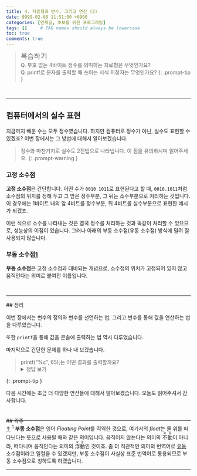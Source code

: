 ```yaml
---
title: 4. 자료형과 변수, 그리고 연산 (2)
date: 9999-02-08 11:51:00 +0900
categories: [연재글, 초보를 위한 프로그래밍]
tags: []     # TAG names should always be lowercase
toc: true
comments: true
---
```


> <span style="font-weight: 500; font-size: 1.4em; margin-top: -5px; display: inline-block">복습하기</span><br>
> Q. 부호 없는 4바이트 정수를 의미하는 자료형은 무엇인가요?<br>
> Q. printf로 문자를 출력할 때 쓰이는 서식 지정자는 무엇인가요?
{: .prompt-tip }

<br>
<hr>

## 컴퓨터에서의 실수 표현
지금까지 배운 수는 모두 정수였습니다. 하지만 컴퓨터로 정수가 아닌, 실수도 표현할 수 있겠죠? 이번 장에서는 그 방법에 대해서 알아보겠습니다.

> 정수와 마찬가지로 실수도 2진법으로 나타냅니다. 이 점을 유의하시며 읽어주세요.
{: .prompt-warning }

### 고정 소수점
**고정 소수점**은 간단합니다. 어떤 수가 `0010 1011`로 표현된다고 할 때, `0010.1011`처럼 소수점의 위치를 정해 두고 그 앞은 정수부분, 그 뒤는 소수부분으로 처리하는 것입니다. 이 경우에는 1바이트 내의 앞 4비트를 정수부분, 뒤 4비트를 실수부분으로 표현한 예시가 되겠죠.

이런 식으로 소수를 나타내는 것은 결국 정수를 처리하는 것과 똑같이 처리할 수 있으므로, 성능상의 이점이 있습니다. 그러나 아래의 부동 소수점(유동 소수점) 방식에 밀려 잘 사용되지 않습니다.

### 부동 소수점<a href="#fn-1" id="rfn-1">1</a>
**부동 소수점**은 고정 소수점과 대비되는 개념으로, 소수점의 위치가 고정되어 있지 않고 움직인다는 의미로 붙여진 이름입니다.


<br>
<hr>
## 정리

이번 장에서는 변수의 정의와 변수를 선언하는 법, 그리고 변수를 통해 값을 연산하는 법을 다루었습니다.

또한 `printf`을 통해 값을 콘솔에 출력하는 법 역시 다루었습니다.

마지막으로 간단한 문제를 하나 내 보겠습니다.
> <span class="font-mspace">printf("%c", 65);</span>는 어떤 결과를 출력할까요?
> <details style="margin-top: -15px">
>    <summary>정답 보기</summary>
>    <p style="margin: -2px 0.5rem">정답은 <code>A</code>입니다. 이유가 궁금하시다면, <a href="/posts/Code-lesson-2#컴퓨터에서의-문자-저장">2장</a>을 참고하세요.</p>
> </details>
{: .prompt-tip }

다음 시간에는 조금 더 다양한 연산들에 대해서 알아보겠습니다. 오늘도 읽어주셔서 감사합니다.

<br>
<hr style="margin-bottom: -10px">
<span class="hide-next"></span>
## 각주
<div class="footnote" id="fn-1"><a href="#rfn-1">↑</a> <sup>1</sup> <b>부동 소수점</b>은 영어 <i>Floating Point</i>를 직역한 것으로, 여기서의 <i>float</i>는 물 위를 떠다닌다는 뜻으로 사용될 때와 같은 의미입니다. 움직이지 않는다는 의미의 <ruby>不<rt>부</rt></ruby><ruby>動<rt>동</rt></ruby>이 아니라, 떠다니며 움직인다는 의미의 <ruby>浮<rt>부</rt></ruby><ruby>動<rt>동</rt></ruby>인 것이죠. 좀 더 직관적인 의미의 번역어로 <u>유동</u> 소수점이라고 일컬을 수 있겠지만, 부동 소수점이 사실상 표준 번역어로 통용되므로 부동 소수점으로 칭하도록 하겠습니다.</div>
<hr>
